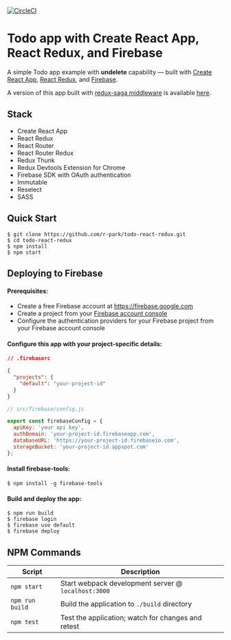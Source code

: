 [![CircleCI](https://circleci.com/gh/r-park/todo-react-redux.svg?style=shield&circle-token=6caf8c493bd66544717ff9a47ae01d8be036e53c)](https://circleci.com/gh/r-park/todo-react-redux)


# Todo app with Create React App, React Redux, and Firebase
A simple Todo app example with **undelete** capability — built with [Create React App](https://github.com/facebookincubator/create-react-app), [React Redux](https://github.com/reactjs/react-redux), and [Firebase](https://firebase.google.com/).

A version of this app built with [redux-saga middleware](https://github.com/yelouafi/redux-saga) is available [here](https://github.com/r-park/todo-redux-saga).


## Stack

- Create React App
- React Redux
- React Router
- React Router Redux
- Redux Thunk
- Redux Devtools Extension for Chrome
- Firebase SDK with OAuth authentication
- Immutable
- Reselect
- SASS


Quick Start
-----------

```shell
$ git clone https://github.com/r-park/todo-react-redux.git
$ cd todo-react-redux
$ npm install
$ npm start
```

## Deploying to Firebase
#### Prerequisites:
- Create a free Firebase account at https://firebase.google.com
- Create a project from your [Firebase account console](https://console.firebase.google.com)
- Configure the authentication providers for your Firebase project from your Firebase account console

#### Configure this app with your project-specific details:
```json
// .firebaserc

{
  "projects": {
    "default": "your-project-id"
  }
}
```

```javascript
// src/firebase/config.js

export const firebaseConfig = {
  apiKey: 'your api key',
  authDomain: 'your-project-id.firebaseapp.com',
  databaseURL: 'https://your-project-id.firebaseio.com',
  storageBucket: 'your-project-id.appspot.com'
};
```

#### Install firebase-tools:
```shell
$ npm install -g firebase-tools
```

#### Build and deploy the app:
```shell
$ npm run build
$ firebase login
$ firebase use default
$ firebase deploy
```


## NPM Commands

|Script|Description|
|---|---|
|`npm start`|Start webpack development server @ `localhost:3000`|
|`npm run build`|Build the application to `./build` directory|
|`npm test`|Test the application; watch for changes and retest|
